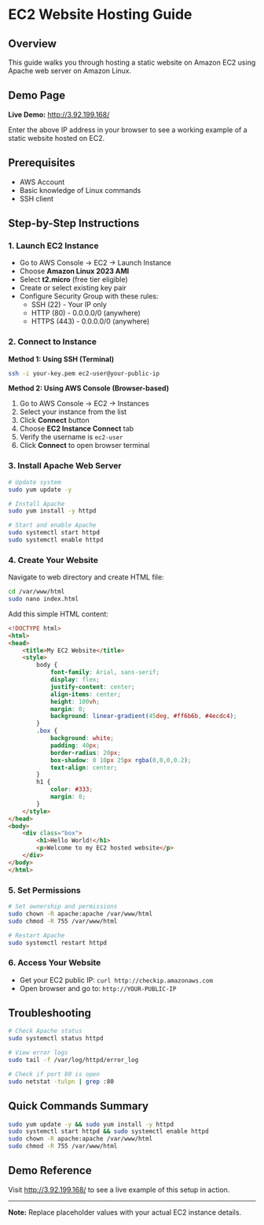 # EC2 Website Hosting Guide

## Overview
This guide walks you through hosting a static website on Amazon EC2 using Apache web server on Amazon Linux.

## Demo Page
**Live Demo:** http://3.92.199.168/

Enter the above IP address in your browser to see a working example of a static website hosted on EC2.

## Prerequisites
- AWS Account
- Basic knowledge of Linux commands
- SSH client

## Step-by-Step Instructions

### 1. Launch EC2 Instance
- Go to AWS Console → EC2 → Launch Instance
- Choose **Amazon Linux 2023 AMI**
- Select **t2.micro** (free tier eligible)
- Create or select existing key pair
- Configure Security Group with these rules:
  - SSH (22) - Your IP only
  - HTTP (80) - 0.0.0.0/0 (anywhere)
  - HTTPS (443) - 0.0.0.0/0 (anywhere)

### 2. Connect to Instance

**Method 1: Using SSH (Terminal)**
```bash
ssh -i your-key.pem ec2-user@your-public-ip
```

**Method 2: Using AWS Console (Browser-based)**
1. Go to AWS Console → EC2 → Instances
2. Select your instance from the list
3. Click **Connect** button
4. Choose **EC2 Instance Connect** tab
5. Verify the username is `ec2-user`
6. Click **Connect** to open browser terminal

### 3. Install Apache Web Server
```bash
# Update system
sudo yum update -y

# Install Apache
sudo yum install -y httpd

# Start and enable Apache
sudo systemctl start httpd
sudo systemctl enable httpd
```

### 4. Create Your Website
Navigate to web directory and create HTML file:
```bash
cd /var/www/html
sudo nano index.html
```

Add this simple HTML content:
```html
<!DOCTYPE html>
<html>
<head>
    <title>My EC2 Website</title>
    <style>
        body {
            font-family: Arial, sans-serif;
            display: flex;
            justify-content: center;
            align-items: center;
            height: 100vh;
            margin: 0;
            background: linear-gradient(45deg, #ff6b6b, #4ecdc4);
        }
        .box {
            background: white;
            padding: 40px;
            border-radius: 20px;
            box-shadow: 0 10px 25px rgba(0,0,0,0.2);
            text-align: center;
        }
        h1 {
            color: #333;
            margin: 0;
        }
    </style>
</head>
<body>
    <div class="box">
        <h1>Hello World!</h1>
        <p>Welcome to my EC2 hosted website</p>
    </div>
</body>
</html>
```

### 5. Set Permissions
```bash
# Set ownership and permissions
sudo chown -R apache:apache /var/www/html
sudo chmod -R 755 /var/www/html

# Restart Apache
sudo systemctl restart httpd
```

### 6. Access Your Website
- Get your EC2 public IP: `curl http://checkip.amazonaws.com`
- Open browser and go to: `http://YOUR-PUBLIC-IP`

## Troubleshooting
```bash
# Check Apache status
sudo systemctl status httpd

# View error logs
sudo tail -f /var/log/httpd/error_log

# Check if port 80 is open
sudo netstat -tulpn | grep :80
```

## Quick Commands Summary
```bash
sudo yum update -y && sudo yum install -y httpd
sudo systemctl start httpd && sudo systemctl enable httpd
sudo chown -R apache:apache /var/www/html
sudo chmod -R 755 /var/www/html
```

## Demo Reference
Visit http://3.92.199.168/ to see a live example of this setup in action.

---
**Note:** Replace placeholder values with your actual EC2 instance details.